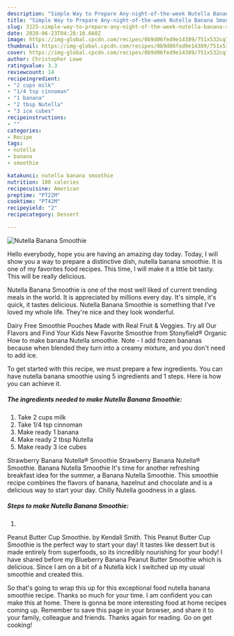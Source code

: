 ```yaml
---
description: "Simple Way to Prepare Any-night-of-the-week Nutella Banana Smoothie"
title: "Simple Way to Prepare Any-night-of-the-week Nutella Banana Smoothie"
slug: 3125-simple-way-to-prepare-any-night-of-the-week-nutella-banana-smoothie
date: 2020-06-23T04:28:10.660Z
image: https://img-global.cpcdn.com/recipes/0b9d06fed9e14389/751x532cq70/nutella-banana-smoothie-recipe-main-photo.jpg
thumbnail: https://img-global.cpcdn.com/recipes/0b9d06fed9e14389/751x532cq70/nutella-banana-smoothie-recipe-main-photo.jpg
cover: https://img-global.cpcdn.com/recipes/0b9d06fed9e14389/751x532cq70/nutella-banana-smoothie-recipe-main-photo.jpg
author: Christopher Lowe
ratingvalue: 3.3
reviewcount: 14
recipeingredient:
- "2 cups milk"
- "1/4 tsp cinnoman"
- "1 banana"
- "2 tbsp Nutella"
- "3 ice cubes"
recipeinstructions:
- ""
categories:
- Recipe
tags:
- nutella
- banana
- smoothie

katakunci: nutella banana smoothie 
nutrition: 188 calories
recipecuisine: American
preptime: "PT22M"
cooktime: "PT42M"
recipeyield: "2"
recipecategory: Dessert

---
```



![Nutella Banana Smoothie](https://img-global.cpcdn.com/recipes/0b9d06fed9e14389/751x532cq70/nutella-banana-smoothie-recipe-main-photo.jpg)

Hello everybody, hope you are having an amazing day today. Today, I will show you a way to prepare a distinctive dish, nutella banana smoothie. It is one of my favorites food recipes. This time, I will make it a little bit tasty. This will be really delicious.

Nutella Banana Smoothie is one of the most well liked of current trending meals in the world. It is appreciated by millions every day. It's simple, it's quick, it tastes delicious. Nutella Banana Smoothie is something that I've loved my whole life. They're nice and they look wonderful.

Dairy Free Smoothie Pouches Made with Real Fruit &amp; Veggies. Try all Our Flavors and Find Your Kids New Favorite Smoothie from Stonyfield® Organic How to make banana Nutella smoothie. Note - I add frozen bananas because when blended they turn into a creamy mixture, and you don&#39;t need to add ice.


To get started with this recipe, we must prepare a few ingredients. You can have nutella banana smoothie using 5 ingredients and 1 steps. Here is how you can achieve it.

<!--inarticleads1-->

##### The ingredients needed to make Nutella Banana Smoothie:

1. Take 2 cups milk
1. Take 1/4 tsp cinnoman
1. Make ready 1 banana
1. Make ready 2 tbsp Nutella
1. Make ready 3 ice cubes


Strawberry Banana Nutella® Smoothie Strawberry Banana Nutella® Smoothie. Banana Nutella Smoothie It&#39;s time for another refreshing breakfast idea for the summer, a Banana Nutella Smoothie. This smoothie recipe combines the flavors of banana, hazelnut and chocolate and is a delicious way to start your day. Chilly Nutella goodness in a glass. 

<!--inarticleads2-->

##### Steps to make Nutella Banana Smoothie:

1. 


Peanut Butter Cup Smoothie. by Kendall Smith. This Peanut Butter Cup Smoothie is the perfect way to start your day! It tastes like dessert but is made entirely from superfoods, so its incredibly nourishing for your body! I have shared before my Blueberry Banana Peanut Butter Smoothie which is delicious. Since I am on a bit of a Nutella kick I switched up my usual smoothie and created this. 

So that's going to wrap this up for this exceptional food nutella banana smoothie recipe. Thanks so much for your time. I am confident you can make this at home. There is gonna be more interesting food at home recipes coming up. Remember to save this page in your browser, and share it to your family, colleague and friends. Thanks again for reading. Go on get cooking!
